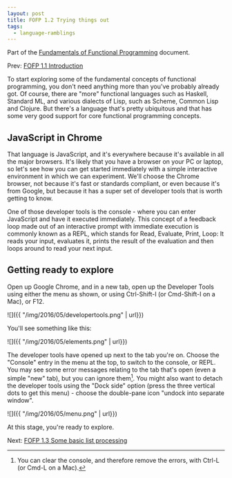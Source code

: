 ```yaml
---
layout: post
title: FOFP 1.2 Trying things out
tags:
  - language-ramblings
---
```

Part of the [Fundamentals of Functional Programming](/2016/05/03/fofp) document.

Prev: [FOFP 1.1 Introduction](/2016/05/03/fofp-1-1-introduction)

To start exploring some of the fundamental concepts of functional programming, you don't need anything more than you've probably already got. Of course, there are "more" functional languages such as Haskell, Standard ML, and various dialects of Lisp, such as Scheme, Common Lisp and Clojure. But there's a language that's pretty ubiquitous and that has some very good support for core functional programming concepts.

## JavaScript in Chrome

That language is JavaScript, and it's everywhere because it's available in all the major browsers. It's likely that you have a browser on your PC or laptop, so let's see how you can get started immediately with a simple interactive environment in which we can experiment. We'll choose the Chrome browser, not because it's fast or standards compliant, or even because it's from Google, but because it has a super set of developer tools that is worth getting to know.

One of those developer tools is the console - where you can enter JavaScript and have it executed immediately. This concept of a feedback loop made out of an interactive prompt with immediate execution is commonly known as a REPL, which stands for Read, Evaluate, Print, Loop: It reads your input, evaluates it, prints the result of the evaluation and then loops around to read your next input.

## Getting ready to explore

Open up Google Chrome, and in a new tab, open up the Developer Tools using either the menu as shown, or using Ctrl-Shift-I (or Cmd-Shift-I on a Mac), or F12.

![]({{ "/img/2016/05/developertools.png" | url}})

You'll see something like this:

![]({{ "/img/2016/05/elements.png" | url}})

The developer tools have opened up next to the tab you're on. Choose the "Console" entry in the menu at the top, to switch to the console, or REPL. You may see some error messages relating to the tab that's open (even a simple "new" tab), but you can ignore them[^2]. You might also want to detach the developer tools using the "Dock side" option (press the three vertical dots to get this menu) - choose the double-pane icon "undock into separate window".

![]({{ "/img/2016/05/menu.png" | url}})

At this stage, you're ready to explore.

Next: [FOFP 1.3 Some basic list processing](/2016/05/03/fofp-1-3-some-basic-list-processing)

[^2]: You can clear the console, and therefore remove the errors, with Ctrl-L (or Cmd-L on a Mac).
